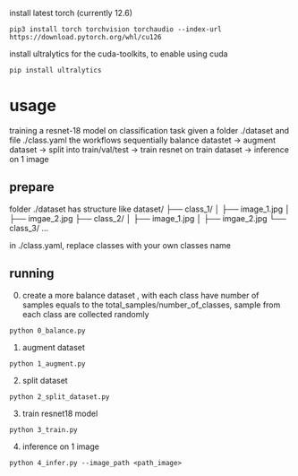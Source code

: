 install latest torch (currently 12.6)
```
pip3 install torch torchvision torchaudio --index-url https://download.pytorch.org/whl/cu126
```
install ultralytics for the cuda-toolkits, to enable using cuda 
```
pip install ultralytics
```

# usage 
training a resnet-18 model on classification task 
given a folder ./dataset and file ./class.yaml 
the workflows sequentially balance datastet -> augment dataset -> split into train/val/test -> train resnet on train dataset -> inference on 1 image 
## prepare
folder ./dataset has structure like 
dataset/
├── class_1/
│   ├── image_1.jpg
│   ├── imgae_2.jpg
├── class_2/
│   ├── image_1.jpg
│   ├── imgae_2.jpg
└── class_3/
...

in ./class.yaml, replace classes with your own classes name 

## running
0. create a more balance dataset , with each class have number of samples equals to the total_samples/number_of_classes, sample from each class are collected randomly
```
python 0_balance.py
```
1. augment dataset 
```
python 1_augment.py
```
2. split dataset 
```
python 2_split_dataset.py
```
3. train resnet18 model
```
python 3_train.py
```
4. inference on 1 image
```
python 4_infer.py --image_path <path_image>
```